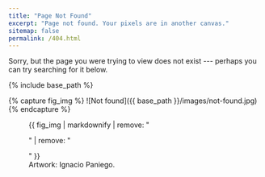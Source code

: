 ```yaml
---
title: "Page Not Found"
excerpt: "Page not found. Your pixels are in another canvas."
sitemap: false
permalink: /404.html
---
```


Sorry, but the page you were trying to view does not exist --- perhaps you can try searching for it below.

<script type="text/javascript">
  var GOOG_FIXURL_LANG = 'en';
  var GOOG_FIXURL_SITE = '{{ site.url }}'
</script>
<script type="text/javascript"
  src="//linkhelp.clients.google.com/tbproxy/lh/wm/fixurl.js">
</script>

{% include base_path %}

{% capture fig_img %}
![Not found]({{ base_path }}/images/not-found.jpg)
{% endcapture %}

<figure>
  {{ fig_img | markdownify | remove: "<p>" | remove: "</p>" }}
  <figcaption>Artwork: Ignacio Paniego.</figcaption>
</figure>
